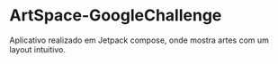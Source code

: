 # ArtSpace-GoogleChallenge
Aplicativo realizado em Jetpack compose, onde mostra artes com um layout intuitivo.
